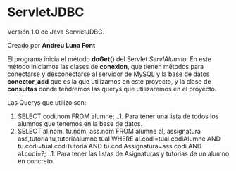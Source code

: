 # ServletJDBC
Versión 1.0 de Java ServletJDBC.

Creado por **Andreu Luna Font**

El programa inicia el método **doGet()** del Servlet *ServlAlumno*. En este método iniciamos las clases de **conexion**, que tienen métodos para conectarse y desconectarse al servidor de MySQL y la base de datos **conector_add** que es la que utilizamos en este proyecto, y la clase de **consultas** donde tendremos las querys que utilizaremos en el proyecto.

Las Querys que utilizo son:

1. SELECT codi,nom FROM alumne;
  ..1. Para tener una lista de todos los alumnos que tenemos en la base de datos.
2. SELECT al.nom, tu.nom, ass.nom FROM alumne al, assignatura ass,tutoria tu,tutoriaalumne tual WHERE al.codi=tual.codiAlumne AND tu.codi=tual.codiTutoria AND tu.codiAssignatura=ass.codi AND al.codi=?;
  ..1. Para tener las listas de Asignaturas y tutorias de un alumno en concreto.

